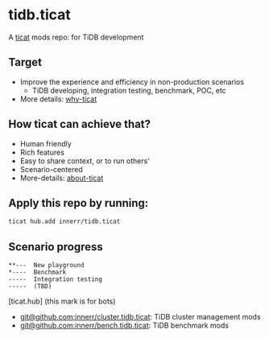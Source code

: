 # tidb.ticat
A [ticat](https://github.com/innerr/ticat) mods repo:
for TiDB development

## Target
* Improve the experience and efficiency in non-production scenarios
    * TiDB developing, integration testing, benchmark, POC, etc
* More details: [why-ticat](./why-ticat.md)

## How ticat can achieve that?
* Human friendly
* Rich features
* Easy to share context, or to run others'
* Scenario-centered
* More-details: [about-ticat](https://github.com/innerr/ticat/README.md)

## Apply this repo by running:
```bash
ticat hub.add innerr/tidb.ticat
```

## Scenario progress
```
**---  New playground
*----  Benchmark
-----  Integration testing
-----  (TBD)
```

[ticat.hub] (this mark is for bots)
* [git@github.com:innerr/cluster.tidb.ticat](https://github.com/innerr/cluster.tidb.ticat): TiDB cluster management mods
* [git@github.com:innerr/bench.tidb.ticat](https://github.com/innerr/bench.tidb.ticat): TiDB benchmark mods
